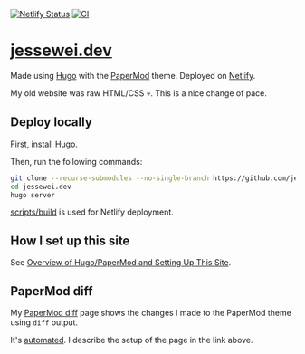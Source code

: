 [![Netlify Status](https://api.netlify.com/api/v1/badges/9d745180-286f-4084-bd0e-046e2c5d22ef/deploy-status)](https://app.netlify.com/sites/cheerful-mousse-b9d87b/deploys)
[![CI](https://github.com/jesse-wei/jessewei.dev/actions/workflows/ci.yml/badge.svg)](https://github.com/jesse-wei/jessewei.dev/actions/workflows/ci.yml)

# [jessewei.dev](https://jessewei.dev)

Made using [Hugo](https://gohugo.io) with the [PaperMod](https://github.com/adityatelange/hugo-PaperMod) theme. Deployed on [Netlify](https://www.netlify.com).

My old website was raw HTML/CSS 💀. This is a nice change of pace.

## Deploy locally

First, [install Hugo](https://gohugo.io/installation/).

Then, run the following commands:

```bash
git clone --recurse-submodules --no-single-branch https://github.com/jesse-wei/jessewei.dev.git
cd jessewei.dev
hugo server
```

[scripts/build](scripts/build) is used for Netlify deployment.

## How I set up this site

See [Overview of Hugo/PaperMod and Setting Up This Site](https://jessewei.dev/posts/setup_site/).

## PaperMod diff

My [PaperMod diff](https://jessewei.dev/posts/papermod_diff/) page shows the changes I made to the PaperMod theme using `diff` output.

It's [automated](scripts/). I describe the setup of the page in the link above.
